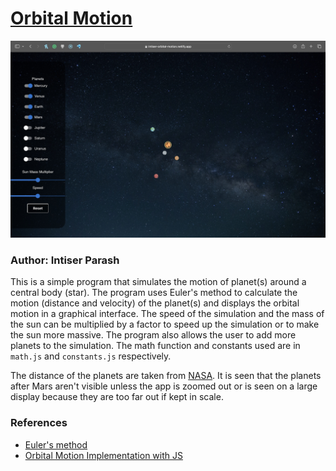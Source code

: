 # [Orbital Motion](https://intiser-orbital-motion.netlify.app)

![Screenshot](public/screenshot.jpg)
### Author: Intiser Parash

This is a simple program that simulates the motion of planet(s) around a central body (star). The program uses Euler's method to calculate the motion (distance and velocity) of the planet(s) and displays the orbital motion in a graphical interface. The speed of the simulation and the mass of the sun can be multiplied by a factor to speed up the simulation or to make the sun more massive. The program also allows the user to add more planets to the simulation. The math function and constants used are in `math.js` and `constants.js` respectively. 

The distance of the planets are taken from [NASA](https://nssdc.gsfc.nasa.gov/planetary/factsheet/). It is seen that the planets after Mars aren't visible unless the app is zoomed out or is seen on a large display because they are too far out if kept in scale.  

### References
- [Euler's method](https://en.wikipedia.org/wiki/Euler_method)
- [Orbital Motion Implementation with JS](https://evgenii.com/blog/earth-orbit-simulation)



